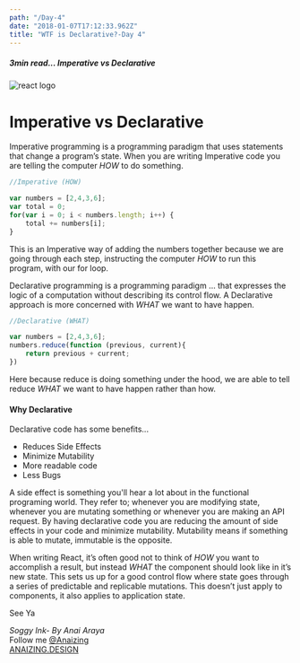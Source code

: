 ```yaml
---
path: "/Day-4"
date: "2018-01-07T17:12:33.962Z"
title: "WTF is Declarative?-Day 4"
---
```

##### 3min read... Imperative vs Declarative


![react logo](https://cdn-images-1.medium.com/max/675/1*oi8WLwC2u0EEI1j9uKmwWg.png)

# Imperative vs Declarative

Imperative programming is a programming paradigm that uses statements that change a program’s state.
When you are writing Imperative code you are telling the computer _HOW_ to do something.

```js
//Imperative (HOW)

var numbers = [2,4,3,6];
var total = 0;
for(var i = 0; i < numbers.length; i++) {
    total += numbers[i];
}
```

This is an Imperative way of adding the numbers together because we are going through each step, instructing the computer _HOW_ to run this program, with our for loop.

Declarative programming is a programming paradigm … that expresses the logic of a computation without describing its control flow.
A Declarative approach is more concerned with _WHAT_ we want to have happen.

```js
//Declarative (WHAT)

var numbers = [2,4,3,6];
numbers.reduce(function (previous, current){
    return previous + current;
})
```

Here because reduce is doing something under the hood, we are able to tell reduce _WHAT_ we want to have happen rather than how.

#### Why Declarative
Declarative code has some benefits...

* Reduces Side Effects
* Minimize Mutability
* More readable code
* Less Bugs

A side effect is something you'll hear a lot about in the functional programing world. They refer to; whenever you are modifying state, whenever you are mutating something or whenever you are making an API request. By having declarative code you are reducing the amount of side effects in your code and minimize mutability.
Mutability means if something is able to mutate, immutable is the opposite.

When writing React, it’s often good not to think of _HOW_ you want to accomplish a result, but instead _WHAT_ the component should look like in it’s new state. This sets us up for a good control flow where state goes through a series of predictable and replicable mutations. This doesn’t just apply to components, it also applies to application state.

See Ya

_Soggy Ink- By Anai Araya_<br>
Follow me [@Anaizing](https://twitter.com/Anaizing) <br>
[ANAIZING.DESIGN](https://anaizing.design/)
